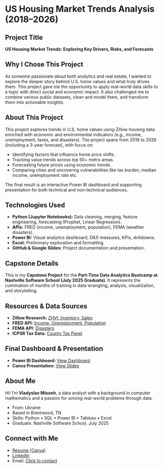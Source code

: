 # US Housing Market Trends Analysis (2018–2026)

## Project Title
**US Housing Market Trends: Exploring Key Drivers, Risks, and Forecasts**

## Why I Chose This Project
As someone passionate about both analytics and real estate, I wanted to explore the deeper story behind U.S. home values and what truly drives them. This project gave me the opportunity to apply real-world data skills to a topic with direct social and economic impact. It also challenged me to combine various public datasets, clean and model them, and transform them into actionable insights.

## About This Project
This project explores trends in U.S. home values using Zillow housing data enriched with economic and environmental indicators (e.g., income, unemployment, taxes, and disasters). The project spans from 2018 to 2026 (including a 3-year forecast), with focus on:
- Identifying factors that influence home price shifts.
- Tracking value trends across top 50+ metro areas.
- Forecasting future prices using economic trends.
- Comparing cities and uncovering vulnerabilities like tax burden, median income, unemployment rate etc.

The final result is an interactive Power BI dashboard and supporting presentation for both technical and non-technical audiences.

## Technologies Used
- **Python (Jupyter Notebooks):** Data cleaning, merging, feature engineering, forecasting (Prophet, Linear Regression).
- **APIs:** FRED (income, unemployment, population), FEMA (weather disasters).
- **Power BI:** Visual analytics dashboard, DAX measures, KPIs, drilldowns.
- **Excel:** Preliminary exploration and formatting.
- **GitHub & Google Slides:** Project documentation and presentation.

## Capstone Details
This is my **Capstone Project** for the **Part-Time Data Analytics Bootcamp at Nashville Software School (July 2025 Graduate)**. It represents the culmination of months of training in data wrangling, analysis, visualization, and storytelling.

## Resources & Data Sources
- **Zillow Research:** [ZHVI, Inventory, Sales](https://www.zillow.com/research/data/)
- **FRED API:** [Income, Unemployment, Population](https://fred.stlouisfed.org/)
- **FEMA API:** [Disasters](https://www.fema.gov/)
- **ICPSR Tax Data:** [County Tax Panel](https://www.openicpsr.org/openicpsr/project/208462/version/V1/view?path=/openicpsr/208462/fcr:versions/V1/BJK_County_Tax_Panel_public.dta&type=file)

## Final Dashboard & Presentation
- **Power BI Dashboard:** [View Dashboard](https://app.powerbi.com/view?r=eyJrIjoiNWQxZTYwNDctYzlhMi00NzA1LThmNjYtYTMyZTQzMWQ1NDIzIiwidCI6IjEwMWRhNTg3LTE4NDMtNGY1Mi04YjhhLTE3YjA2OWM2NmQzMyIsImMiOjJ9&pageName=ecb91aa0200ea8e28158)
- **Canva Presentation:** [View Slides](https://www.canva.com/design/DAGrH6wOloU/Ws_HFqKE4cRo9RSYNHTE-A/view)

## About Me
Hi! I’m **Vladyslav Misonh**, a data analyst with a background in computer mathematics and a passion for solving real-world problems through data.

- From: Ukraine
- Based in Brentwood, TN
- Skills: Python • SQL • Power BI • Tableau • Excel
- Graduate: Nashville Software School, July 2025

## Connect with Me
- [Resume (Canva)](https://www.canva.com/design/DAGf-M0xIIs/-jjf8leQarAajZXTB50kmQ/view)
- [LinkedIn](https://www.linkedin.com/in/vladyslav-misonh)
- Email: [Click to contact](mailto:vladyslavmisonh@gmail.com)  

